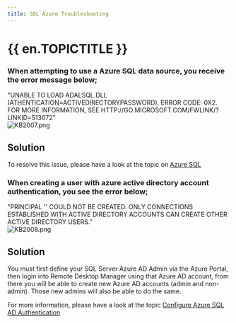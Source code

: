 ```yaml
---
title: SQL Azure Troubleshooting
---
```

# {{ en.TOPICTITLE }}
### When attempting to use a Azure SQL data source, you receive the error message below;
&quot;UNABLE TO LOAD ADALSQL.DLL (ATHENTICATION=ACTIVEDIRECTORYPASSWORD). ERROR CODE: 0X2. FOR MORE INFORMATION, SEE HTTP<area>://GO.MICROSOFT.COM/FWLINK/?LINKID=513072&quot;  
![KB2007.png](/img/en/kb/KB2007.png)
## Solution
To resolve this issue, please have a look at the topic on [Azure SQL](https://help.remotedesktopmanager.com/datasource_sqlazure.htm)
### When creating a user with azure active directory account authentication, you see the error below;
&quot;PRINCIPAL &apos;&apos; COULD NOT BE CREATED. ONLY CONNECTIONS ESTABLISHED WITH ACTIVE DIRECTORY ACCOUNTS CAN CREATE OTHER ACTIVE DIRECTORY USERS.&quot;  
![KB2008.png](/img/en/kb/KB2008.png)
## Solution
You must first define your SQL Server Azure AD Admin via the Azure Portal, then login into Remote Desktop Manager using that Azure AD account, from there you will be able to create new Azure AD accounts (admin and non-admin). Those new admins will also be able to do the same.  

For more information, please have a look at the topic [Configure Azure SQL AD Authentication](https://help.remotedesktopmanager.com/installation_configureazuread.htm)
